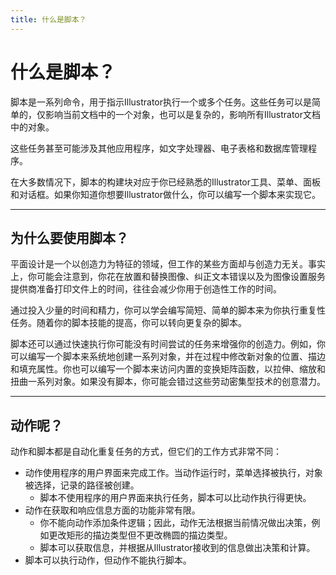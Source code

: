```yaml
---
title: 什么是脚本？
---
```

# 什么是脚本？

脚本是一系列命令，用于指示Illustrator执行一个或多个任务。这些任务可以是简单的，仅影响当前文档中的一个对象，也可以是复杂的，影响所有Illustrator文档中的对象。

这些任务甚至可能涉及其他应用程序，如文字处理器、电子表格和数据库管理程序。

在大多数情况下，脚本的构建块对应于你已经熟悉的Illustrator工具、菜单、面板和对话框。如果你知道你想要Illustrator做什么，你可以编写一个脚本来实现它。

---

## 为什么要使用脚本？

平面设计是一个以创造力为特征的领域，但工作的某些方面却与创造力无关。事实上，你可能会注意到，你花在放置和替换图像、纠正文本错误以及为图像设置服务提供商准备打印文件上的时间，往往会减少你用于创造性工作的时间。

通过投入少量的时间和精力，你可以学会编写简短、简单的脚本来为你执行重复性任务。随着你的脚本技能的提高，你可以转向更复杂的脚本。

脚本还可以通过快速执行你可能没有时间尝试的任务来增强你的创造力。例如，你可以编写一个脚本来系统地创建一系列对象，并在过程中修改新对象的位置、描边和填充属性。你也可以编写一个脚本来访问内置的变换矩阵函数，以拉伸、缩放和扭曲一系列对象。如果没有脚本，你可能会错过这些劳动密集型技术的创意潜力。

---

## 动作呢？

动作和脚本都是自动化重复任务的方式，但它们的工作方式非常不同：

- 动作使用程序的用户界面来完成工作。当动作运行时，菜单选择被执行，对象被选择，记录的路径被创建。
    - 脚本不使用程序的用户界面来执行任务，脚本可以比动作执行得更快。
- 动作在获取和响应信息方面的功能非常有限。
    - 你不能向动作添加条件逻辑；因此，动作无法根据当前情况做出决策，例如更改矩形的描边类型但不更改椭圆的描边类型。
    - 脚本可以获取信息，并根据从Illustrator接收到的信息做出决策和计算。
- 脚本可以执行动作，但动作不能执行脚本。